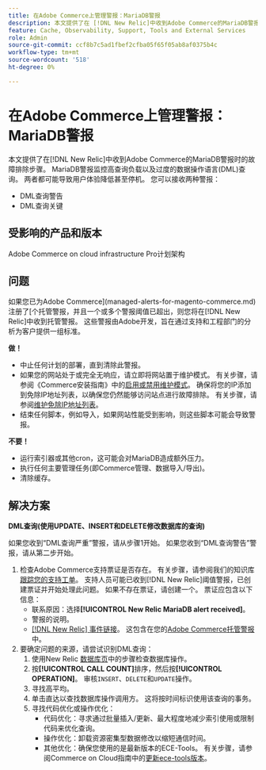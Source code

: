 ```yaml
---
title: 在Adobe Commerce上管理警报：MariaDB警报
description: 本文提供了在 [!DNL New Relic]中收到Adobe Commerce的MariaDB警报时的故障排除步骤。 MariaDB警报监控高查询负载以及过度的数据操作语言(DML)查询。 两者都可能导致用户体验降低甚至停机。 您可以接收两种警报。
feature: Cache, Observability, Support, Tools and External Services
role: Admin
source-git-commit: ccf8b7c5ad1fbef2cfba05f65f05ab8af0375b4c
workflow-type: tm+mt
source-wordcount: '518'
ht-degree: 0%

---
```



# 在Adobe Commerce上管理警报：MariaDB警报

本文提供了在[!DNL New Relic]中收到Adobe Commerce的MariaDB警报时的故障排除步骤。 MariaDB警报监控高查询负载以及过度的数据操作语言(DML)查询。 两者都可能导致用户体验降低甚至停机。 您可以接收两种警报：

* DML查询警告
* DML查询关键

## 受影响的产品和版本

Adobe Commerce on cloud infrastructure Pro计划架构

## 问题

如果您已为Adobe Commerce](managed-alerts-for-magento-commerce.md)注册了[个托管警报，并且一个或多个警报阈值已超出，则您将在[!DNL New Relic]中收到托管警报。 这些警报由Adobe开发，旨在通过支持和工程部门的分析为客户提供一组标准。

**做！**

* 中止任何计划的部署，直到清除此警报。
* 如果您的网站处于或完全无响应，请立即将网站置于维护模式。 有关步骤，请参阅《Commerce安装指南》中的[启用或禁用维护模式](https://experienceleague.adobe.com/en/docs/commerce-operations/installation-guide/tutorials/maintenance-mode)。 确保将您的IP添加到免除IP地址列表，以确保您仍然能够访问站点进行故障排除。 有关步骤，请参阅[维护免除IP地址列表](https://experienceleague.adobe.com/en/docs/commerce-operations/installation-guide/tutorials/maintenance-mode#maintain-the-list-of-exempt-ip-addresses)。
* 结束任何脚本，例如导入，如果网站性能受到影响，则这些脚本可能会导致警报。

**不要！**

* 运行索引器或其他cron，这可能会对MariaDB造成额外压力。
* 执行任何主要管理任务(即Commerce管理、数据导入/导出)。
* 清除缓存。

## 解决方案

**DML查询(使用UPDATE、INSERT和DELETE修改数据库的查询)**

如果您收到“DML查询严重”警报，请从步骤1开始。 如果您收到“DML查询警告”警报，请从第二步开始。

1. 检查Adobe Commerce支持票证是否存在。 有关步骤，请参阅我们的知识库[跟踪您的支持工单](https://experienceleague.adobe.com/en/docs/commerce-knowledge-base/kb/help-center-guide/magento-help-center-user-guide#track-support-case)。 支持人员可能已收到[!DNL New Relic]阈值警报，已创建票证并开始处理此问题。 如果不存在票证，请创建一个。 票证应包含以下信息：
   * 联系原因：选择&#x200B;**[!UICONTROL New Relic MariaDB alert received]**。
   * 警报的说明。
   * [[!DNL New Relic] 事件链接](https://docs.newrelic.com/docs/alerts-applied-intelligence/new-relic-alerts/alert-incidents/view-violation-event-details-incidents)。 这包含在您的[Adobe Commerce托管警报](managed-alerts-for-magento-commerce.md)中。
1. 要确定问题的来源，请尝试识别DML查询：
   1. 使用New Relic [数据库页](https://docs.newrelic.com/docs/apm/apm-ui-pages/monitoring/databases-page-view-operations-throughput-response-time)中的步骤检查数据库操作。
   1. 按&#x200B;**[!UICONTROL CALL COUNT]**&#x200B;排序，然后按&#x200B;**[!UICONTROL OPERATION]**。 审核`INSERT`、`DELETE`和`UPDATE`操作。
   1. 寻找高平均。
   1. 单击直达以查找数据库操作调用方。 这将按时间标识使用该查询的事务。
   1. 寻找代码优化或操作优化：
      * 代码优化：寻求通过批量插入/更新、最大程度地减少索引使用或限制代码来优化查询。
      * 操作优化：卸载资源密集型数据修改以缩短通信时间。
      * 其他优化：确保您使用的是最新版本的ECE-Tools。 有关步骤，请参阅Commerce on Cloud指南中的[更新ece-tools版本](https://experienceleague.adobe.com/en/docs/commerce-on-cloud/user-guide/dev-tools/ece-tools/update-package)。
